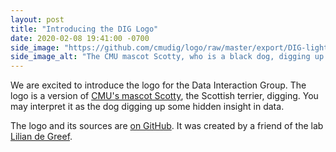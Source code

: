 ```yaml
---
layout: post
title: "Introducing the DIG Logo"
date: 2020-02-08 19:41:00 -0700
side_image: "https://github.com/cmudig/logo/raw/master/export/DIG-light%40500.png"
side_image_alt: "The CMU mascot Scotty, who is a black dog, digging up dirt"
---
```


We are excited to introduce the logo for the Data Interaction Group. The logo is a version of [CMU's mascot Scotty](https://athletics.cmu.edu/athletics/mascot/index), the Scottish terrier, digging. You may interpret it as the dog digging up some hidden insight in data.

The logo and its sources are [on GitHub](https://github.com/cmudig/logo). It was created by a friend of the lab [Lilian de Greef](https://www.ldegreef.com).
